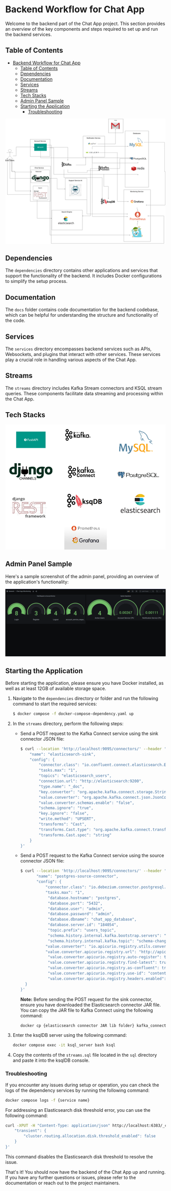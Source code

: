 # Backend Workflow for Chat App

Welcome to the backend part of the Chat App project. This section provides an overview of the key components and steps required to set up and run the backend services.

## Table of Contents

- [Backend Workflow for Chat App](#backend-workflow-for-chat-app)
  - [Table of Contents](#table-of-contents)
  - [Dependencies](#dependencies)
  - [Documentation](#documentation)
  - [Services](#services)
  - [Streams](#streams)
  - [Tech Stacks](#tech-stacks)
  - [Admin Panel Sample](#admin-panel-sample)
  - [Starting the Application](#starting-the-application)
    - [Troubleshooting](#troubleshooting)

![Backend Workflow](https://github.com/kingsleyocran/chat-app/blob/development/resources/backend_workflow.jpg)

## Dependencies

The `dependencies` directory contains other applications and services that support the functionality of the backend. It includes Docker configurations to simplify the setup process.

## Documentation

The `docs` folder contains code documentation for the backend codebase, which can be helpful for understanding the structure and functionality of the code.

## Services

The `services` directory encompasses backend services such as APIs, Websockets, and plugins that interact with other services. These services play a crucial role in handling various aspects of the Chat App.

## Streams

The `streams` directory includes Kafka Stream connectors and KSQL stream queries. These components facilitate data streaming and processing within the Chat App.

## Tech Stacks

![Tech Stack](https://github.com/kingsleyocran/chat-app/blob/development/resources/resources.jpg)

## Admin Panel Sample

Here's a sample screenshot of the admin panel, providing an overview of the application's functionality:

![Admin Panel](https://github.com/kingsleyocran/chat-app/blob/development/resources/admin_panel.png)

## Starting the Application

Before starting the application, please ensure you have Docker installed, as well as at least 12GB of available storage space.

1. Navigate to the `dependencies` directory or folder and run the following command to start the required services:

   ```bash
   $ docker compose -f docker-compose-dependency.yaml up
   ```

2. In the `streams` directory, perform the following steps:

   - Send a POST request to the Kafka Connect service using the sink connector JSON file:

     ```bash
     $ curl --location 'http://localhost:9095/connectors/' --header 'Content-Type: application/json' --data '{
         "name": "elasticsearch-sink",
         "config": {
             "connector.class": "io.confluent.connect.elasticsearch.ElasticsearchSinkConnector",
             "tasks.max": "1",
             "topics": "elasticsearch_users",
             "connection.url": "http://elasticsearch:9200",
             "type.name": "_doc",
             "key.converter": "org.apache.kafka.connect.storage.StringConverter",
             "value.converter": "org.apache.kafka.connect.json.JsonConverter",
             "value.converter.schemas.enable": "false",
             "schema.ignore": "true",
             "key.ignore": "false",
             "write.method": "UPSERT",
             "transforms": "Cast",
             "transforms.Cast.type": "org.apache.kafka.connect.transforms.Cast$Key",
             "transforms.Cast.spec": "string"
         }
     }'
     ```

   - Send a POST request to the Kafka Connect service using the source connector JSON file:

     ```bash
     $ curl --location 'http://localhost:9095/connectors/' --header 'Content-Type: application/json' --data '{
     	 	"name": "postgres-source-connector",
     		"config": {
     			"connector.class": "io.debezium.connector.postgresql.PostgresConnector",
             	"tasks.max": "1",
                 "database.hostname": "postgres",
                 "database.port": "5432",
                 "database.user": "admin",
                 "database.password": "admin",
                 "database.dbname": "chat_app_database",
                 "database.server.id": "184054",
                 "topic.prefix": "users_topic",
                 "schema.history.internal.kafka.bootstrap.servers": "kafka:9092",
                 "schema.history.internal.kafka.topic": "schema-changes.chat_app_database",
     			"value.converter": "io.apicurio.registry.utils.converter.AvroConverter",
      			"value.converter.apicurio.registry.url": "http://apicurio:8080/apis /registry/v2",
                 "value.converter.apicurio.registry.auto-register": true,
                 "value.converter.apicurio.registry.find-latest": true,
                 "value.converter.apicurio.registry.as-confluent": true,
                 "value.converter.apicurio.registry.use-id": "contentId",
                 "value.converter.apicurio.registry.headers.enabled": false
       }
     }'
     ```

     **Note:** Before sending the POST request for the sink connector, ensure you have downloaded the Elasticsearch connector JAR file. You can copy the JAR file to Kafka Connect using the following command:

     ```bash
     docker cp {elasticsearch connector JAR lib folder} kafka_connect:/kafka/lib
     ```

3. Enter the ksqlDB server using the following command:

   ```bash
   docker compose exec -it ksql_server bash ksql
   ```

4. Copy the contents of the `streams.sql` file located in the `sql` directory and paste it into the ksqlDB console.

### Troubleshooting

If you encounter any issues during setup or operation, you can check the logs of the dependency services by running the following command:

```bash
docker compose logs -f {service name}
```

For addressing an Elasticsearch disk threshold error, you can use the following command:

```bash
curl -XPUT -H "Content-Type: application/json" http://localhost:6383/_cluster/settings -d '{
    "transient": {
        "cluster.routing.allocation.disk.threshold_enabled": false
    }
}'
```

This command disables the Elasticsearch disk threshold to resolve the issue.

That's it! You should now have the backend of the Chat App up and running. If you have any further questions or issues, please refer to the documentation or reach out to the project maintainers.